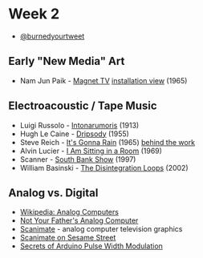 # Week 2

* [@burnedyourtweet](https://www.theverge.com/tldr/2017/3/28/15102170/donald-trump-tweets-robot-burning-twitter)

## Early "New Media" Art
* Nam Jun Paik - [Magnet TV](https://www.youtube.com/watch?v=L-TsvjJAfmg) [installation view](https://www.youtube.com/watch?v=UjTf2pIAZNM) (1965)


## Electroacoustic / Tape Music

* Luigi Russolo - [Intonarumoris](https://www.youtube.com/watch?v=BYPXAo1cOA4) (1913)
* Hugh Le Caine - [Dripsody](https://www.youtube.com/watch?v=zvHSvSBwFYM) (1955)
* Steve Reich - [It's Gonna Rain](https://www.youtube.com/watch?v=vugqRAX7xQE) (1965) [behind the work](https://www.youtube.com/watch?v=uUTRS0iW7oE)
* Alvin Lucier - [I Am Sitting in a Room](https://www.youtube.com/watch?v=fAxHlLK3Oyk) (1969)
* Scanner - [South Bank Show](https://www.youtube.com/watch?v=Yfuat21E_dg) (1997)
* William Basinski - [The Disintegration Loops](https://www.youtube.com/watch?v=mjnAE5go9dI) (2002)

## Analog vs. Digital

* [Wikipedia: Analog Computers](https://en.wikipedia.org/wiki/Analog_computer) 
* [Not Your Father's Analog Computer](https://spectrum.ieee.org/computing/hardware/not-your-fathers-analog-computer)
* [Scanimate](https://www.youtube.com/watch?v=Q-_sNFZ4Cao) - analog computer television graphics
* [Scanimate on Sesame Street](https://www.youtube.com/watch?v=-9fn2tBnh9I)
* [Secrets of Arduino Pulse Width Modulation](https://www.arduino.cc/en/Tutorial/SecretsOfArduinoPWM) 
